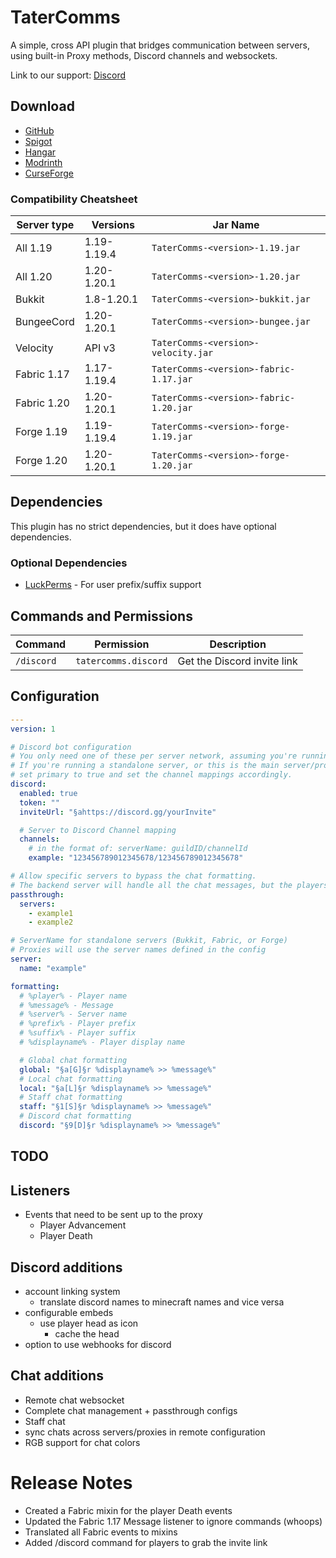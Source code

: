 # TaterComms

A simple, cross API plugin that bridges communication between servers, using built-in Proxy methods, Discord channels and websockets.

Link to our support: [Discord](https://discord.gg/NffvJd95tk)

## Download

- [GitHub](https://github.com/p0t4t0sandwich/TaterComms/releases)
- [Spigot](https://www.spigotmc.org/resources/tatercomms.110592/)
- [Hangar](https://hangar.papermc.io/p0t4t0sandwich/TaterComms)
- [Modrinth](https://modrinth.com/plugin/tatercomms)
- [CurseForge](https://www.curseforge.com/minecraft/mc-mods/tatercomms)

### Compatibility Cheatsheet

| Server type | Versions    | Jar Name                               |
|-------------|-------------|----------------------------------------|
| All 1.19    | 1.19-1.19.4 | `TaterComms-<version>-1.19.jar`        |
| All 1.20    | 1.20-1.20.1 | `TaterComms-<version>-1.20.jar`        |
| Bukkit      | 1.8-1.20.1  | `TaterComms-<version>-bukkit.jar`      |
| BungeeCord  | 1.20-1.20.1 | `TaterComms-<version>-bungee.jar`      |
| Velocity    | API v3      | `TaterComms-<version>-velocity.jar`    |
| Fabric 1.17 | 1.17-1.19.4 | `TaterComms-<version>-fabric-1.17.jar` |
| Fabric 1.20 | 1.20-1.20.1 | `TaterComms-<version>-fabric-1.20.jar` |
| Forge 1.19  | 1.19-1.19.4 | `TaterComms-<version>-forge-1.19.jar`  |
| Forge 1.20  | 1.20-1.20.1 | `TaterComms-<version>-forge-1.20.jar`  |

## Dependencies

This plugin has no strict dependencies, but it does have optional dependencies.

### Optional Dependencies

- [LuckPerms](https://luckperms.net/) - For user prefix/suffix support


## Commands and Permissions

| Command    | Permission           | Description                 |
|------------|----------------------|-----------------------------|
| `/discord` | `tatercomms.discord` | Get the Discord invite link |

## Configuration

```yaml
---
version: 1

# Discord bot configuration
# You only need one of these per server network, assuming you're running a primary proxy/websocket to handle chats
# If you're running a standalone server, or this is the main server/proxy in your network,
# set primary to true and set the channel mappings accordingly.
discord:
  enabled: true
  token: ""
  inviteUrl: "§ahttps://discord.gg/yourInvite"

  # Server to Discord Channel mapping
  channels:
    # in the format of: serverName: guildID/channelId
    example: "123456789012345678/123456789012345678"

# Allow specific servers to bypass the chat formatting.
# The backend server will handle all the chat messages, but the players will still see the messages from other servers.
passthrough:
  servers:
    - example1
    - example2

# ServerName for standalone servers (Bukkit, Fabric, or Forge)
# Proxies will use the server names defined in the config
server:
  name: "example"

formatting:
  # %player% - Player name
  # %message% - Message
  # %server% - Server name
  # %prefix% - Player prefix
  # %suffix% - Player suffix
  # %displayname% - Player display name

  # Global chat formatting
  global: "§a[G]§r %displayname% >> %message%"
  # Local chat formatting
  local: "§a[L]§r %displayname% >> %message%"
  # Staff chat formatting
  staff: "§1[S]§r %displayname% >> %message%"
  # Discord chat formatting
  discord: "§9[D]§r %displayname% >> %message%"
```

## TODO

## Listeners
- Events that need to be sent up to the proxy
  - Player Advancement
  - Player Death

## Discord additions
- account linking system
  - translate discord names to minecraft names and vice versa
- configurable embeds
  - use player head as icon
    - cache the head
- option to use webhooks for discord

## Chat additions
- Remote chat websocket
- Complete chat management + passthrough configs
- Staff chat
- sync chats across servers/proxies in remote configuration
- RGB support for chat colors

# Release Notes

- Created a Fabric mixin for the player Death events
- Updated the Fabric 1.17 Message listener to ignore commands (whoops)
- Translated all Fabric events to mixins
- Added /discord command for players to grab the invite link
